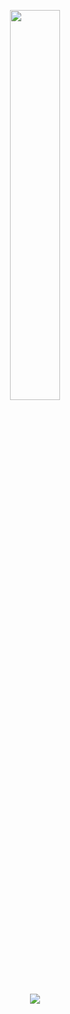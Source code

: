 
<p align="center"><a href="#"><img width="40%" height="auto" src="https://cdn.discordapp.com/attachments/893378078573748235/919615647799971961/e593ab0589d5f1b389e4dfbcce2bce20.gif" height="175px"/></a>

<p align="center">
<a href="https://github.com/Zanegenius/github-profile-views-counter">
    <img src="https://komarev.com/ghpvc/?username=Zanegenius">
<a>
